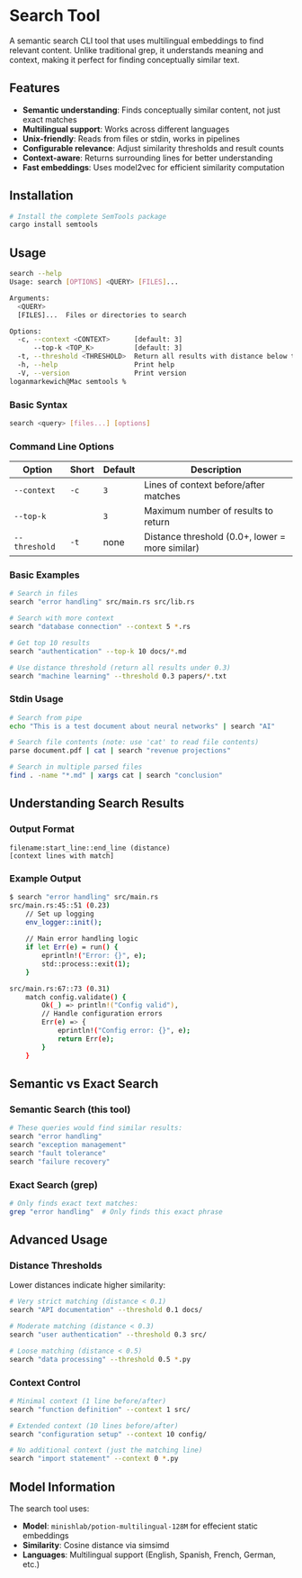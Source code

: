 # Search Tool

A semantic search CLI tool that uses multilingual embeddings to find relevant content. Unlike traditional grep, it understands meaning and context, making it perfect for finding conceptually similar text.

## Features

- **Semantic understanding**: Finds conceptually similar content, not just exact matches
- **Multilingual support**: Works across different languages  
- **Unix-friendly**: Reads from files or stdin, works in pipelines
- **Configurable relevance**: Adjust similarity thresholds and result counts
- **Context-aware**: Returns surrounding lines for better understanding
- **Fast embeddings**: Uses model2vec for efficient similarity computation

## Installation

```bash
# Install the complete SemTools package
cargo install semtools
```

## Usage

```bash
search --help
Usage: search [OPTIONS] <QUERY> [FILES]...

Arguments:
  <QUERY>     
  [FILES]...  Files or directories to search

Options:
  -c, --context <CONTEXT>      [default: 3]
      --top-k <TOP_K>          [default: 3]
  -t, --threshold <THRESHOLD>  Return all results with distance below this threshold (0.0-1.0)
  -h, --help                   Print help
  -V, --version                Print version
loganmarkewich@Mac semtools % 
```

### Basic Syntax

```bash
search <query> [files...] [options]
```

### Command Line Options

| Option | Short | Default | Description |
|--------|-------|---------|-------------|
| `--context` | `-c` | `3` | Lines of context before/after matches |
| `--top-k` | | `3` | Maximum number of results to return |
| `--threshold` | `-t` | none | Distance threshold (0.0+, lower = more similar) |

### Basic Examples

```bash
# Search in files
search "error handling" src/main.rs src/lib.rs

# Search with more context
search "database connection" --context 5 *.rs

# Get top 10 results
search "authentication" --top-k 10 docs/*.md

# Use distance threshold (return all results under 0.3)
search "machine learning" --threshold 0.3 papers/*.txt
```

### Stdin Usage

```bash
# Search from pipe
echo "This is a test document about neural networks" | search "AI"

# Search file contents (note: use 'cat' to read file contents)
parse document.pdf | cat | search "revenue projections"

# Search in multiple parsed files
find . -name "*.md" | xargs cat | search "conclusion"
```

## Understanding Search Results

### Output Format

```
filename:start_line::end_line (distance)
[context lines with match]

```

### Example Output

```bash
$ search "error handling" src/main.rs
src/main.rs:45::51 (0.23)
    // Set up logging
    env_logger::init();
    
    // Main error handling logic
    if let Err(e) = run() {
        eprintln!("Error: {}", e);
        std::process::exit(1);
    }

src/main.rs:67::73 (0.31)
    match config.validate() {
        Ok(_) => println!("Config valid"),
        // Handle configuration errors
        Err(e) => {
            eprintln!("Config error: {}", e);
            return Err(e);
        }
    }
```

## Semantic vs Exact Search

### Semantic Search (this tool)
```bash
# These queries would find similar results:
search "error handling"
search "exception management" 
search "fault tolerance"
search "failure recovery"
```

### Exact Search (grep)
```bash
# Only finds exact text matches:
grep "error handling"  # Only finds this exact phrase
```

## Advanced Usage

### Distance Thresholds

Lower distances indicate higher similarity:

```bash
# Very strict matching (distance < 0.1)
search "API documentation" --threshold 0.1 docs/

# Moderate matching (distance < 0.3)  
search "user authentication" --threshold 0.3 src/

# Loose matching (distance < 0.5)
search "data processing" --threshold 0.5 *.py
```

### Context Control

```bash
# Minimal context (1 line before/after)
search "function definition" --context 1 src/

# Extended context (10 lines before/after)
search "configuration setup" --context 10 config/

# No additional context (just the matching line)
search "import statement" --context 0 *.py
```

## Model Information

The search tool uses:
- **Model**: `minishlab/potion-multilingual-128M` for effecient static embeddings
- **Similarity**: Cosine distance via simsimd
- **Languages**: Multilingual support (English, Spanish, French, German, etc.)
